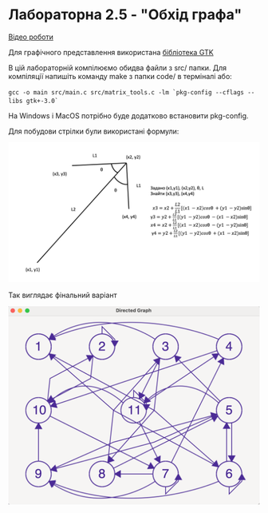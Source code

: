 # Лабораторна 2.5 - "Обхід графа"
[Відео роботи](https://www.youtube.com/watch?v=XQhXgSSISPk)

Для графічного представлення використана [бібліотека GTK](https://www.gtk.org/docs/installations/)

В цій лабораторній компілюємо обидва файли з src/ папки. Для компіляції напишіть команду make з папки code/ в терміналі або:

``gcc -o main src/main.c src/matrix_tools.c -lm `pkg-config --cflags --libs gtk+-3.0` ``

На Windows і MacOS потрібно буде додатково встановити pkg-config.

Для побудови стрілки були використані формули:

![arrow](../2.3/examples/arrow.png)

Так виглядає фінальний варіант

![graph](../2.3/examples/graph.png)